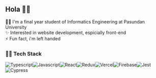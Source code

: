 ## Hola 🌊👋

🧑‍🎓 I'm a final year student of Informatics Engineering at Pasundan University<br>
✨ Interested in website development, espicially front-end<br>
⚡ Fun fact, i'm left handed<br>

### 👨‍💻 Tech Stack
![Typescript](https://img.shields.io/badge/TypeScript-007ACC?style=for-the-badge&logo=typescript&logoColor=white)![Javascript](https://img.shields.io/badge/JavaScript-F7DF1E.svg?style=for-the-badge&logo=JavaScript&logoColor=black)![React](https://img.shields.io/badge/React-61DAFB.svg?style=for-the-badge&logo=React&logoColor=black)![Redux](https://img.shields.io/badge/Redux-764ABC.svg?style=for-the-badge&logo=Redux&logoColor=white)![Vercel](https://img.shields.io/badge/Vercel-000000.svg?style=for-the-badge&logo=Vercel&logoColor=white)![Firebase](https://img.shields.io/badge/Firebase-FFCA28.svg?style=for-the-badge&logo=Firebase&logoColor=black)![Jest](https://img.shields.io/badge/Jest-C21325.svg?style=for-the-badge&logo=Jest&logoColor=white)![Cypress](https://img.shields.io/badge/Cypress-17202C.svg?style=for-the-badge&logo=Cypress&logoColor=white)
